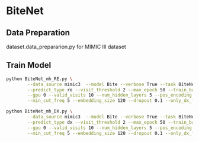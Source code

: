 # BiteNet

## Data Preparation
dataset.data_prepararion.py for MIMIC III dataset

## Train Model
```bash
python BiteNet_mh_RE.py \
        --data_source mimic3  --model Bite --verbose True --task BiteNet \
        --predict_type re --visit_threshold 2 --max_epoch 50 --train_batch_size 16 \
        --gpu 0 --valid_visits 10 --num_hidden_layers 5 --pos_encoding encoding \
        --min_cut_freq 5 --embedding_size 120 --dropout 0.1 --only_dx_flag False
```



```bash
python BiteNet_mh_DX.py \
        --data_source mimic3  --model Bite --verbose True --task BiteNet \
        --predict_type dx --visit_threshold 2 --max_epoch 50 --train_batch_size 16 \
        --gpu 0 --valid_visits 10 --num_hidden_layers 5 --pos_encoding encoding \
        --min_cut_freq 5 --embedding_size 120 --dropout 0.1 --only_dx_flag False
```
